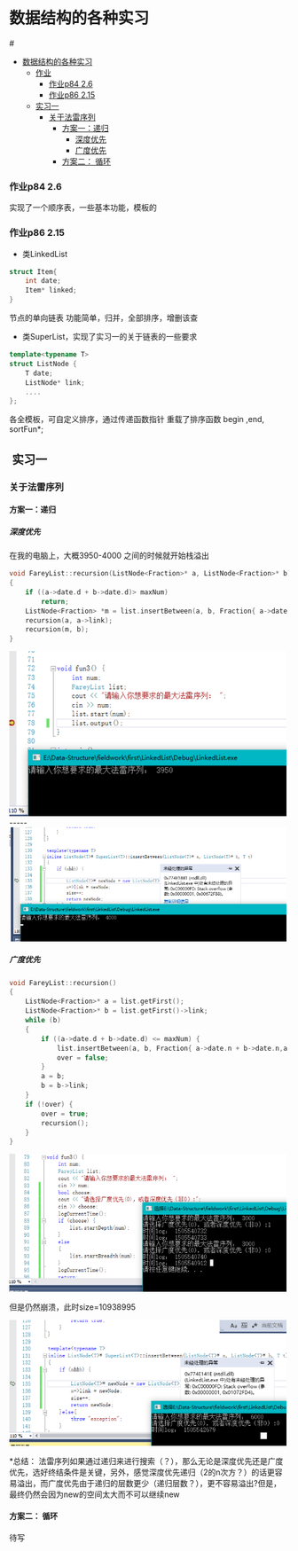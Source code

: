 # 数据结构的各种实习

#<!-- TOC depthFrom:1 depthTo:6 withLinks:1 updateOnSave:1 orderedList:0 -->

- [数据结构的各种实习](#数据结构的各种实习)
	- [作业](#)
		- [作业p84 2.6](#作业p84-26)
		- [作业p86 2.15](#作业p86-215)
	- [实习一](#实习一)
		- [关于法雷序列](#关于法雷序列)
			- [方案一：递归](#方案一递归)
				- [深度优先](#深度优先)
				- [广度优先](#广度优先)
			- [方案二： 循环](#方案二-循环)

<!-- /TOC -->



### 作业p84 2.6
实现了一个顺序表，一些基本功能，模板的

### 作业p86 2.15

* 类LinkedList
```cpp
struct Item{
    int date;
    Item* linked;
}
```
节点的单向链表
功能简单，归并，全部排序，增删该查


* 类SuperList，实现了实习一的关于链表的一些要求

```cpp
template<typename T>
struct ListNode {
	T date;
	ListNode* link;
    ....
};
```
各全模板，可自定义排序，通过传递函数指针
重载了排序函数 begin ,end, sortFun*;

##  实习一

### 关于法雷序列

#### 方案一：递归

##### 深度优先
在我的电脑上，大概3950-4000 之间的时候就开始栈溢出
```cpp
void FareyList::recursion(ListNode<Fraction>* a, ListNode<Fraction>* b)
{
	if ((a->date.d + b->date.d)> maxNum)
		return;
	ListNode<Fraction> *m = list.insertBetween(a, b, Fraction{ a->date.n + b->date.n,a->date.d + b->date.d });
	recursion(a, a->link);
	recursion(m, b);
}
```
<img src="assets/markdown-img-paste-20170916120930883.png" width=500 alt="正常的运行" >
-----
<img src="assets/markdown-img-paste-2017091612064045.png" width=500 alt="Stack overflow">

##### 广度优先
```cpp
void FareyList::recursion()
{
	ListNode<Fraction>* a = list.getFirst();
	ListNode<Fraction>* b = list.getFirst()->link;
	while (b)
	{
		if ((a->date.d + b->date.d) <= maxNum) {
			list.insertBetween(a, b, Fraction{ a->date.n + b->date.n,a->date.d + b->date.d });
			over = false;
		}
		a = b;
		b = b->link;
	}
	if (!over) {
		over = true;
		recursion();
	}
}
```

<img src="assets/markdown-img-paste-20170916134915584.png" width=500 alt="深度优先vs广度优先">

但是仍然崩溃，此时size=10938995

<img src="assets/markdown-img-paste-2017091614375667.png" width=500 alt="广度优先">

*总结： 法雷序列如果通过递归来进行搜索（？），那么无论是深度优先还是广度优先，选好终结条件是关键，另外，感觉深度优先递归（2的n次方？）的话更容易溢出，而广度优先由于递归的层数更少（递归层数？），更不容易溢出?但是，最终仍然会因为new的空间太大而不可以继续new


#### 方案二： 循环

待写
